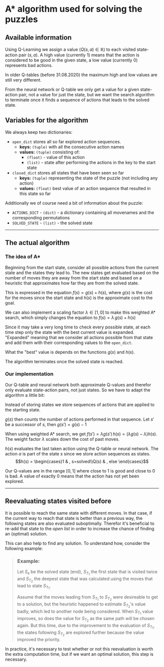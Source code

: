 # A* algorithm used for solving the puzzles

## Available information
Using Q-Learning we assign a value ($Q(s,a) \in \mathbb{R}$) to each visited state-action pair $(s,a)$. A high value (currently $1$) means that the action is considered to be good in the given state, a low value (currently $0$) represents bad actions.

In older Q-tables (before 31.08.2020) the maximum high and low values are still very different.

From the neural network or Q-table we only get a value for a given state-action pair, not a value for just the state, but we want the search algorithm to terminate once it finds a sequence of actions that leads to the solved state.


## Variables for the algorithm
We always keep two dictionaries:
* `open_dict` stores all so far explored action sequences.
  * **keys:** `(tuple)` with all the consecutive action names
  * **values:** `(tuple)` consisting of:
    * `(float)` - value of this action
    * `(list)` - state after performing the actions in the key to the start state
* `closed_dict` stores all states that have been seen so far
  * **keys:** `(tuple)` representing the state of the puzzle (not including any action)
  * **values:** `(float)` best value of an action sequence that resulted in this state so far

Additionally we of course need a bit of information about the puzzle:
* `ACTIONS_DICT` - `(dict)` - a dictionary containing all movenames and the corresponding permutations
* `SOLVED_STATE` - `(list)` - the solved state

_____

## The actual algorithm
### The idea of A*
Beginning from the start state, consider all possible actions from the current state and the states they lead to. The new states get evaluated based on the number of moves they are away from the start state and based on a heuristic that approximates how far they are from the solved state.

This is expressed in the equation $f(s) = g(s) + h(s)$, where $g(s)$ is the cost for the moves since the start state and $h(s)$ is the approximate cost to the goal.

We can also implement a scaling factor $\lambda \in [1,0]$ to make this weighted A* search, which simply changes the equation to $f(s) = \lambda \, g(s) + h(s)$

Since it may take a very long time to check every possible state, at each time step only the state with the best current value is expanded. "Expanded" meaning that we consider all actions possible from that state and add them with their corresponding values to the `open_dict`.

What the "best" value is depends on the functions $g(s)$ and $h(s)$.

The algorithm terminates once the solved state is reached.

### Our implementation
Our Q-table and neural network both approximate Q-values and therefor only evaluate state-action pairs, not just states. So we have to adapt the algorithm a little bit:

Instead of storing states we store sequences of actions that are applied to the starting state.

$g(s)$ then counts the number of actions performed in that sequence. Let $s'$ be a successor of $s$, then $g(s') = g(s) -1$

When using weighted A* search, we get $f(s') = \lambda g(s') \, h(s) = (\lambda g(s) - \lambda) h(s)$. The weight factor $\lambda$ scales down the cost of past moves.

$h(s)$ evaluates the last taken action using the Q-table or neural network. The action $a$ is part of the state $s$ since we store action sequences as states.
$$h(s) = \begin{cases}1 & , s=solved\\Q(s) & , else \end{cases}$$

Our Q-values are in the range $[0,1]$ where close to $1$ is good and close to $0$ is bad. A value of exactly $0$ means that the action has not yet been explored.

_____

## Reevaluating states visited before
It is possible to reach the same state with different moves. In that case, if the current way to reach that state is better than a previous way, the following states are also evaluated suboptimally. Therefor it's beneficial to re-add that state to the *open list* in order to increase the chance of finding an (optimal) solution.

This can also help to find any solution. To understand how, consider the following example:

> ### Example:
> Let $S_e$ be the solved state (end), $S_{T_1}$ the first state that is visited twice and $S_{T_2}$ the deepest state that was calculated using the moves that lead to state $S_{T_1}$.
>
> Assume that the moves leading from $S_{T_1}$ to $S_{T_2}$ were desireable to get to a solution, but the heuristic happened to estimate $S_{T_2}$'s value badly, which led to another node being considered. When $S_{T_1}$ value improves, so does the value for $S_{T_2}$ as the same path will be chosen again. But this time, due to the improvement to the evaluation of $S_{T_1}$, the states following $S_{T_2}$ are explored further because the value improved the priority.

In practice, it's necessary to test whether or not this reevaluation is worth the extra computation time, but if we want an optimal solution, this step is necessary.